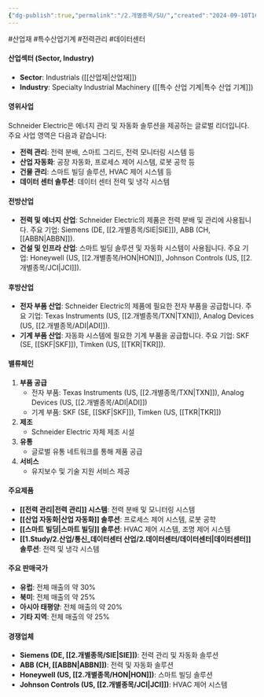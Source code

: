 ```yaml
---
{"dg-publish":true,"permalink":"/2.개별종목/SU/","created":"2024-09-10T10:24:00.650+09:00","updated":"2025-07-29T21:37:05.234+09:00"}
---
```


#산업재 #특수산업기계 #전력관리 #데이터센터 

#### 산업섹터 (Sector, Industry)

- **Sector**: Industrials ([[산업재\|산업재]])
- **Industry**: Specialty Industrial Machinery ([[특수 산업 기계\|특수 산업 기계]])

#### 영위사업

Schneider Electric은 에너지 관리 및 자동화 솔루션을 제공하는 글로벌 리더입니다. 주요 사업 영역은 다음과 같습니다:

- **전력 관리**: 전력 분배, 스마트 그리드, 전력 모니터링 시스템 등
- **산업 자동화**: 공장 자동화, 프로세스 제어 시스템, 로봇 공학 등
- **건물 관리**: 스마트 빌딩 솔루션, HVAC 제어 시스템 등
- **데이터 센터 솔루션**: 데이터 센터 전력 및 냉각 시스템

#### 전방산업

- **전력 및 에너지 산업**: Schneider Electric의 제품은 전력 분배 및 관리에 사용됩니다. 주요 기업: Siemens (DE, [[2.개별종목/SIE\|SIE]]), ABB (CH, [[ABBN\|ABBN]]).
- **건설 및 인프라 산업**: 스마트 빌딩 솔루션 및 자동화 시스템이 사용됩니다. 주요 기업: Honeywell (US, [[2.개별종목/HON\|HON]]), Johnson Controls (US, [[2.개별종목/JCI\|JCI]]).

#### 후방산업

- **전자 부품 산업**: Schneider Electric의 제품에 필요한 전자 부품을 공급합니다. 주요 기업: Texas Instruments (US, [[2.개별종목/TXN\|TXN]]), Analog Devices (US, [[2.개별종목/ADI\|ADI]]).
- **기계 부품 산업**: 자동화 시스템에 필요한 기계 부품을 공급합니다. 주요 기업: SKF (SE, [[SKF\|SKF]]), Timken (US, [[TKR\|TKR]]).

#### 밸류체인

1. **부품 공급**
    - 전자 부품: Texas Instruments (US, [[2.개별종목/TXN\|TXN]]), Analog Devices (US, [[2.개별종목/ADI\|ADI]])
    - 기계 부품: SKF (SE, [[SKF\|SKF]]), Timken (US, [[TKR\|TKR]])
2. **제조**
    - Schneider Electric 자체 제조 시설
3. **유통**
    - 글로벌 유통 네트워크를 통해 제품 공급
4. **서비스**
    - 유지보수 및 기술 지원 서비스 제공

#### 주요제품

- **[[전력 관리\|전력 관리]] 시스템**: 전력 분배 및 모니터링 시스템
- **[[산업 자동화\|산업 자동화]] 솔루션**: 프로세스 제어 시스템, 로봇 공학
- **[[스마트 빌딩\|스마트 빌딩]] 솔루션**: HVAC 제어 시스템, 조명 제어 시스템
- **[[1.Study/2.산업/통신_데이터센터 산업/2.데이터센터/데이터센터\|데이터센터]] 솔루션**: 전력 및 냉각 시스템

#### 주요 판매국가

- **유럽**: 전체 매출의 약 30%
- **북미**: 전체 매출의 약 25%
- **아시아 태평양**: 전체 매출의 약 20%
- **기타 지역**: 전체 매출의 약 25%

#### 경쟁업체

- **Siemens (DE, [[2.개별종목/SIE\|SIE]])**: 전력 관리 및 자동화 솔루션
- **ABB (CH, [[ABBN\|ABBN]])**: 전력 및 자동화 솔루션
- **Honeywell (US, [[2.개별종목/HON\|HON]])**: 스마트 빌딩 솔루션
- **Johnson Controls (US, [[2.개별종목/JCI\|JCI]])**: HVAC 제어 시스템